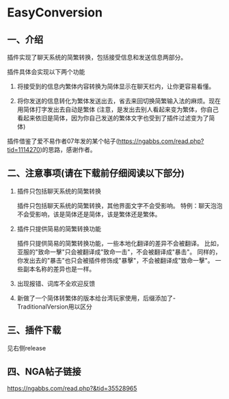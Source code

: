 # EasyConversion

## 一、介绍

插件实现了聊天系统的简繁转换，包括接受信息和发送信息两部分。

插件具体会实现以下两个功能

1. 将接受到的信息内繁体内容转换为简体显示在聊天栏内，让你更容易看懂。

1. 将你发送的信息转化为繁体发送出去，省去来回切换简繁输入法的麻烦。现在用简体打字发出去自动是繁体
(注意，是发出去别人看起来变为繁体，你自己看起来依旧是简体，因为你自己发送的繁体文字也受到了插件过滤变为了简体)

插件借鉴了爱不易作者07年发的某个帖子(https://ngabbs.com/read.php?tid=1114270)的思路，感谢作者。


## 二、注意事项(请在下载前仔细阅读以下部分)

1. 插件只包括聊天系统的简繁转换

    插件只包括聊天系统的简繁转换，其他界面文字不会受影响。
    特例：聊天泡泡不会受影响，该是简体还是简体，该是繁体还是繁体。

1. 插件只提供简易的简繁转换功能

    插件只提供简易的简繁转换功能，一些本地化翻译的差异不会被翻译。
比如，亚服的"致命一擊"只会被翻译成"致命一击"，不会被翻译成"暴击"。
同样的，你发出去的"暴击"也只会被插件修饰成"暴擊"，不会被翻译成"致命一擊"。
一些副本名称的差异也是一样。

1. 出现报错、词库不全欢迎反馈

1. 新做了一个简体转繁体的版本给台湾玩家使用，后缀添加了-TraditionalVersion用以区分


## 三、插件下载
见右侧release


## 四、NGA帖子链接
https://ngabbs.com/read.php?&tid=35528965
